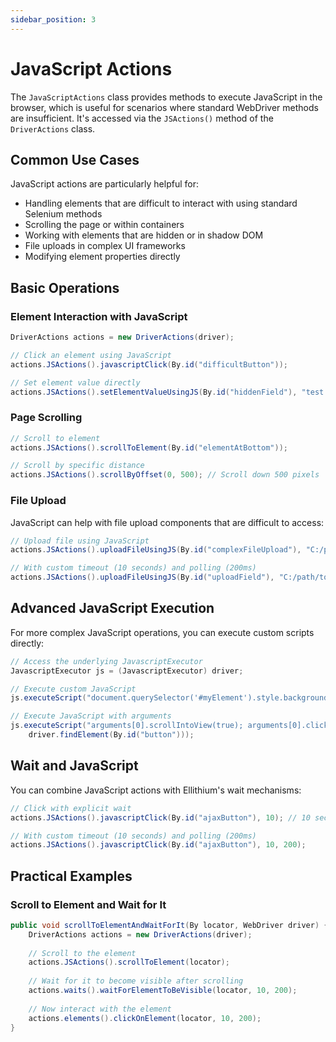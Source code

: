 ```yaml
---
sidebar_position: 3
---
```


# JavaScript Actions

The `JavaScriptActions` class provides methods to execute JavaScript in the browser, which is useful for scenarios where standard WebDriver methods are insufficient. It's accessed via the `JSActions()` method of the `DriverActions` class.

## Common Use Cases

JavaScript actions are particularly helpful for:

- Handling elements that are difficult to interact with using standard Selenium methods
- Scrolling the page or within containers
- Working with elements that are hidden or in shadow DOM
- File uploads in complex UI frameworks
- Modifying element properties directly

## Basic Operations

### Element Interaction with JavaScript

```java
DriverActions actions = new DriverActions(driver);

// Click an element using JavaScript
actions.JSActions().javascriptClick(By.id("difficultButton"));

// Set element value directly
actions.JSActions().setElementValueUsingJS(By.id("hiddenField"), "test value");
```

### Page Scrolling

```java
// Scroll to element
actions.JSActions().scrollToElement(By.id("elementAtBottom"));

// Scroll by specific distance
actions.JSActions().scrollByOffset(0, 500); // Scroll down 500 pixels
```

### File Upload

JavaScript can help with file upload components that are difficult to access:

```java
// Upload file using JavaScript
actions.JSActions().uploadFileUsingJS(By.id("complexFileUpload"), "C:/path/to/file.txt");

// With custom timeout (10 seconds) and polling (200ms)
actions.JSActions().uploadFileUsingJS(By.id("uploadField"), "C:/path/to/document.pdf", 10, 200);
```

## Advanced JavaScript Execution

For more complex JavaScript operations, you can execute custom scripts directly:

```java
// Access the underlying JavascriptExecutor
JavascriptExecutor js = (JavascriptExecutor) driver;

// Execute custom JavaScript
js.executeScript("document.querySelector('#myElement').style.backgroundColor = 'yellow';");

// Execute JavaScript with arguments
js.executeScript("arguments[0].scrollIntoView(true); arguments[0].click();", 
    driver.findElement(By.id("button")));
```

## Wait and JavaScript

You can combine JavaScript actions with Ellithium's wait mechanisms:

```java
// Click with explicit wait
actions.JSActions().javascriptClick(By.id("ajaxButton"), 10); // 10 second timeout

// With custom timeout (10 seconds) and polling (200ms)
actions.JSActions().javascriptClick(By.id("ajaxButton"), 10, 200);
```

## Practical Examples

### Scroll to Element and Wait for It

```java
public void scrollToElementAndWaitForIt(By locator, WebDriver driver) {
    DriverActions actions = new DriverActions(driver);
    
    // Scroll to the element
    actions.JSActions().scrollToElement(locator);
    
    // Wait for it to become visible after scrolling
    actions.waits().waitForElementToBeVisible(locator, 10, 200);
    
    // Now interact with the element
    actions.elements().clickOnElement(locator, 10, 200);
}
``` 